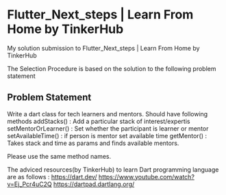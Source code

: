 # Flutter_Next_steps | Learn From Home by TinkerHub
My solution submission to Flutter_Next_steps | Learn From Home by TinkerHub

The Selection Procedure is based on the solution to the following problem statement
## Problem Statement

Write a dart class for tech learners and mentors. Should have following methods
addStacks() : Add a particular stack of interest/expertis
setMentorOrLearner() : Set whether the participant is learner or mentor
setAvailableTime() : if person is mentor set available time
getMentor() : Takes stack and time as params and finds available mentors. 

Please use the same method names.

The adviced resources(by TinkerHub) to learn Dart programming language are as follows :
https://dart.dev/
https://www.youtube.com/watch?v=Ej_Pcr4uC2Q
https://dartpad.dartlang.org/
